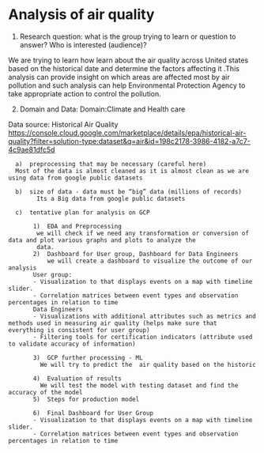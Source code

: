 # Analysis of air quality 
1) Research question:  what is the group trying to learn or question to answer? Who is interested (audience)?

We are trying to learn how learn about the air quality across United states based on the historical date and determine the factors affecting it .This analysis can provide insight on which areas are affected most by air pollution and such analysis can help Environmental Protection Agency to take appropriate action to control the pollution.

2)  Domain and Data: 
Domain:Climate and Health care

Data source: Historical Air Quality
https://console.cloud.google.com/marketplace/details/epa/historical-air-quality?filter=solution-type:dataset&q=air&id=198c2178-3986-4182-a7c7-4c9ae81dfc5d

      a)  preprocessing that may be necessary (careful here)
      Most of the data is almost cleaned as it is almost clean as we are using data from google public datasets

      b)  size of data - data must be “big” data (millions of records)
            Its a Big data from google public datasets

      c)  tentative plan for analysis on GCP

           1)  EDA and Preprocessing
            we will check if we need any transformation or conversion of data and plot various graphs and plots to analyze the
            data.
           2)  Dashboard for User group, Dashboard for Data Engineers
               we will create a dashboard to visualize the outcome of our analysis
           User group:
           - Visualization to that displays events on a map with timeline slider.
           - Correlation matrices between event types and observation percentages in relation to time
           Data Engineers
           - Visualizations with additional attributes such as metrics and methods used in measuring air quality (helps make sure that               everything is consistent for user group)
           - Filtering tools for certification indicators (attribute used to validate accuracy of information)
           
           3)  GCP further processing - ML
             We will try to predict the  air quality based on the historic  

           4)  Evaluation of results
             We will test the model with testing dataset and find the accuracy of the model 
           5)  Steps for production model

           6)  Final Dashboard for User Group
           - Visualization to that displays events on a map with timeline slider.
           - Correlation matrices between event types and observation percentages in relation to time
 
